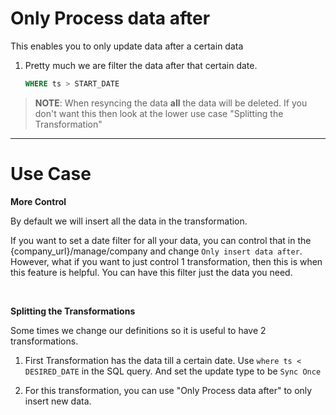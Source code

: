# Only Process data after

This enables you to only update data after a certain data

1. Pretty much we are filter the data after that certain date.

    ```sql
    WHERE ts > START_DATE
    ```


> **NOTE**: When resyncing the data **all** the data will be deleted.  If you don't want this then look at the lower use case "Splitting the Transformation"


---


# Use Case

**More Control**

By default we will insert all the data in the transformation.  

If you want to set a date filter for all your data, you can control that in the {company_url}/manage/company and change `Only insert data after`.  However, what if you want to just control 1 transformation, then this is when this feature is helpful.  You can have this filter just the data you need.

<br>


**Splitting the Transformations**

Some times we change our definitions so it is useful to have 2 transformations.

1. First Transformation has the data till a certain date. Use `where ts < DESIRED_DATE` in the SQL query.  And set the update type to be `Sync Once`

2. For this transformation, you can use "Only Process data after" to only insert new data.
